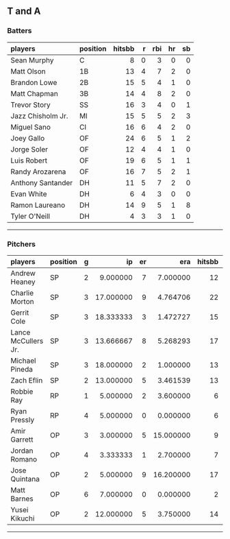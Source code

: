 ## T and A

### Batters

 
|players           |position | hitsbb|  r| rbi| hr| sb| 
|:-----------------|:--------|------:|--:|---:|--:|--:| 
|Sean Murphy       |C        |      8|  0|   3|  0|  0| 
|Matt Olson        |1B       |     13|  4|   7|  2|  0| 
|Brandon Lowe      |2B       |     15|  5|   4|  1|  0| 
|Matt Chapman      |3B       |     14|  4|   8|  2|  0| 
|Trevor Story      |SS       |     16|  3|   4|  0|  1| 
|Jazz Chisholm Jr. |MI       |     15|  5|   5|  2|  3| 
|Miguel Sano       |CI       |     16|  6|   4|  2|  0| 
|Joey Gallo        |OF       |     24|  6|   5|  1|  2| 
|Jorge Soler       |OF       |     12|  4|   4|  1|  0| 
|Luis Robert       |OF       |     19|  6|   5|  1|  1| 
|Randy Arozarena   |OF       |     16|  7|   5|  2|  1| 
|Anthony Santander |DH       |     11|  5|   7|  2|  0| 
|Evan White        |DH       |      6|  4|   3|  0|  0| 
|Ramon Laureano    |DH       |     14|  9|   5|  1|  8| 
|Tyler O'Neill     |DH       |      4|  3|   3|  1|  0| 

* * *

### Pitchers

 
|players             |position |  g|        ip| er|       era| hitsbb|      whip| so|  w| sv| 
|:-------------------|:--------|--:|---------:|--:|---------:|------:|---------:|--:|--:|--:| 
|Andrew Heaney       |SP       |  2|  9.000000|  7|  7.000000|     12| 1.3333333| 13|  1|  0| 
|Charlie Morton      |SP       |  3| 17.000000|  9|  4.764706|     22| 1.2941176| 21|  1|  0| 
|Gerrit Cole         |SP       |  3| 18.333333|  3|  1.472727|     15| 0.8181818| 29|  2|  0| 
|Lance McCullers Jr. |SP       |  3| 13.666667|  8|  5.268293|     17| 1.2439024| 16|  1|  0| 
|Michael Pineda      |SP       |  3| 18.000000|  2|  1.000000|     13| 0.7222222| 17|  1|  0| 
|Zach Eflin          |SP       |  2| 13.000000|  5|  3.461539|     13| 1.0000000| 10|  0|  0| 
|Robbie Ray          |RP       |  1|  5.000000|  2|  3.600000|      6| 1.2000000|  3|  0|  0| 
|Ryan Pressly        |RP       |  4|  5.000000|  0|  0.000000|      6| 1.2000000|  5|  1|  0| 
|Amir Garrett        |OP       |  3|  3.000000|  5| 15.000000|      9| 3.0000000|  3|  0|  2| 
|Jordan Romano       |OP       |  4|  3.333333|  1|  2.700000|      7| 2.1000000|  4|  1|  0| 
|Jose Quintana       |OP       |  2|  5.000000|  9| 16.200000|     17| 3.4000000|  9|  0|  0| 
|Matt Barnes         |OP       |  6|  7.000000|  0|  0.000000|      2| 0.2857143| 14|  1|  2| 
|Yusei Kikuchi       |OP       |  2| 12.000000|  5|  3.750000|     14| 1.1666667| 16|  0|  0| 


* * *



